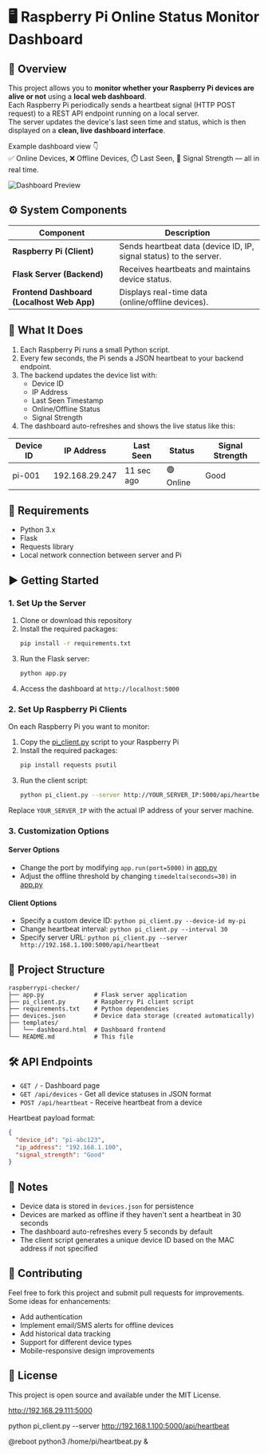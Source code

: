 # 🖥️ Raspberry Pi Online Status Monitor Dashboard

## 📘 Overview

This project allows you to **monitor whether your Raspberry Pi devices are alive or not** using a **local web dashboard**.  
Each Raspberry Pi periodically sends a heartbeat signal (HTTP POST request) to a REST API endpoint running on a local server.  
The server updates the device's last seen time and status, which is then displayed on a **clean, live dashboard interface**.

Example dashboard view 👇  
✅ Online Devices, ❌ Offline Devices, ⏱️ Last Seen, 📶 Signal Strength — all in real time.

![Dashboard Preview](dashboard_preview.png)

## ⚙️ System Components

| Component | Description |
|------------|-------------|
| **Raspberry Pi (Client)** | Sends heartbeat data (device ID, IP, signal status) to the server. |
| **Flask Server (Backend)** | Receives heartbeats and maintains device status. |
| **Frontend Dashboard (Localhost Web App)** | Displays real-time data (online/offline devices). |

## 🔧 What It Does

1. Each Raspberry Pi runs a small Python script.
2. Every few seconds, the Pi sends a JSON heartbeat to your backend endpoint.
3. The backend updates the device list with:
   - Device ID  
   - IP Address  
   - Last Seen Timestamp  
   - Online/Offline Status  
   - Signal Strength
4. The dashboard auto-refreshes and shows the live status like this:

| Device ID | IP Address | Last Seen | Status | Signal Strength |
|------------|-------------|------------|----------|------------------|
| pi-001 | 192.168.29.247 | 11 sec ago | 🟢 Online | Good |

## 🧩 Requirements

- Python 3.x
- Flask
- Requests library
- Local network connection between server and Pi

## ▶️ Getting Started

### 1. Set Up the Server

1. Clone or download this repository
2. Install the required packages:
   ```bash
   pip install -r requirements.txt
   ```
3. Run the Flask server:
   ```bash
   python app.py
   ```
4. Access the dashboard at `http://localhost:5000`

### 2. Set Up Raspberry Pi Clients

On each Raspberry Pi you want to monitor:

1. Copy the [pi_client.py](pi_client.py) script to your Raspberry Pi
2. Install the required packages:
   ```bash
   pip install requests psutil
   ```
3. Run the client script:
   ```bash
   python pi_client.py --server http://YOUR_SERVER_IP:5000/api/heartbeat
   ```

Replace `YOUR_SERVER_IP` with the actual IP address of your server machine.

### 3. Customization Options

#### Server Options
- Change the port by modifying `app.run(port=5000)` in [app.py](app.py)
- Adjust the offline threshold by changing `timedelta(seconds=30)` in [app.py](app.py)

#### Client Options
- Specify a custom device ID: `python pi_client.py --device-id my-pi`
- Change heartbeat interval: `python pi_client.py --interval 30`
- Specify server URL: `python pi_client.py --server http://192.168.1.100:5000/api/heartbeat`

## 📁 Project Structure

```
raspberrypi-checker/
├── app.py              # Flask server application
├── pi_client.py        # Raspberry Pi client script
├── requirements.txt    # Python dependencies
├── devices.json        # Device data storage (created automatically)
├── templates/
│   └── dashboard.html  # Dashboard frontend
└── README.md           # This file
```

## 🛠️ API Endpoints

- `GET /` - Dashboard page
- `GET /api/devices` - Get all device statuses in JSON format
- `POST /api/heartbeat` - Receive heartbeat from a device

Heartbeat payload format:
```json
{
  "device_id": "pi-abc123",
  "ip_address": "192.168.1.100",
  "signal_strength": "Good"
}
```

## 📝 Notes

- Device data is stored in `devices.json` for persistence
- Devices are marked as offline if they haven't sent a heartbeat in 30 seconds
- The dashboard auto-refreshes every 5 seconds by default
- The client script generates a unique device ID based on the MAC address if not specified

## 🤝 Contributing

Feel free to fork this project and submit pull requests for improvements. Some ideas for enhancements:
- Add authentication
- Implement email/SMS alerts for offline devices
- Add historical data tracking
- Support for different device types
- Mobile-responsive design improvements

## 📄 License

This project is open source and available under the MIT License.


 http://192.168.29.111:5000


 python pi_client.py --server http://192.168.1.100:5000/api/heartbeat



@reboot python3 /home/pi/heartbeat.py &
#

